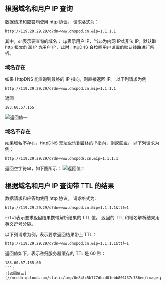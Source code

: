## 根据域名和用户 IP 查询
数据请求和应答均使用 http 协议。
请求格式为：
```
http://119.29.29.29/d?dn=www.dnspod.cn.&ip=1.1.1.1
```
其中，`dn`表示要查询的域名；
`ip`表示用户 IP，当`ip`为内网 IP或非法 IP，默认取 http 报文的源 IP 为用户 IP，此时 HttpDNS 会按照用户设置的默认线路进行解析。
### 域名存在
如果 HttpDNS 能查询到最终的 IP 指向，则直接返回 IP。
以下列请求为例
```
http://119.29.29.29/d?dn=www.dnspod.cn.&ip=1.1.1.1
```
返回
```
183.60.57.155
```
![返回值一](//mccdn.qcloud.com/static/img/ad7dbfd17112fba557f96deec30677df/image.png)

### 域名不存在
如果域名不存在，HttpDNS 无法查询到最终的IP指向，则返回空。
以下列请求为例：
```
http://119.29.29.29/d?dn=www.dnspod2.cn.&ip=1.1.1.1
```
返回空字符串，如下图所示：
![返回值二](//mccdn.qcloud.com/static/img/15b5daaeeedd2f2c68c00465554dbae2/image.png)


## 根据域名和用户 IP 查询带 TTL 的结果
数据请求和应答均使用 http 协议。
请求格式为:
```
http://119.29.29.29/d?dn=www.dnspod.cn.&ip=1.1.1.1&ttl=1
```
`ttl=1`表示要求返回结果携带解析结果的 TTL 值。
返回的 TTL 和域名解析结果用英文逗号分隔。

以下列请求为例，表示要求返回结果带上 TTL：
```
http://119.29.29.29/d?dn=www.dnspod.cn.&ip=1.1.1.1&ttl=1
```
返回值如下，表示递归服务器缓存的 TTL 是 60 秒：
```
183.60.57.155,60
```：
![返回值三](//mccdn.qcloud.com/static/img/0e845c5b777dbcd81ebb800437c786ee/image.png)
